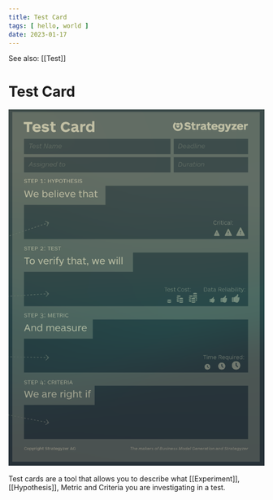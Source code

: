 ```yaml
---
title: Test Card
tags: [ hello, world ]
date: 2023-01-17
---
```


See also: [[Test]]

# Test Card

![](img/pasted_img_20230117175012.png)

Test cards are a tool that allows you to describe what [[Experiment]], [[Hypothesis]], Metric and Criteria you are investigating in a test.
